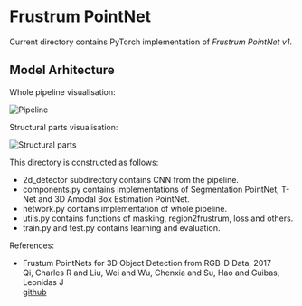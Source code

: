 # Frustrum PointNet 

Current directory contains PyTorch implementation of *Frustrum PointNet v1*.

## Model Arhitecture 

Whole pipeline visualisation:

![Pipeline](https://habrastorage.org/webt/tu/yg/ns/tuygnstcq-upgaxqduvwaio5y8k.jpeg)

Structural parts visualisation:

![Structural parts](https://habrastorage.org/webt/3o/pk/t2/3opkt2kckzwqjie7xanxzdudo7k.png)

This directory is constructed as follows:
  * 2d_detector subdirectory contains CNN from the pipeline.
  * components.py contains implementations of Segmentation PointNet, T-Net and 3D Amodal Box Estimation PointNet.
  * network.py contains implementation of whole pipeline.
  * utils.py contains functions of masking, region2frustrum, loss and others.
  * train.py and test.py contains learning and evaluation.

References:

  * Frustum PointNets for 3D Object Detection from RGB-D Data, 2017 <br /> 
  Qi, Charles R and Liu, Wei and Wu, Chenxia and Su, Hao and Guibas, Leonidas J <br /> 
  [github](https://github.com/charlesq34/frustum-pointnets)
